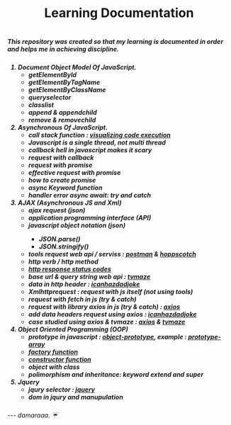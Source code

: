 <h1 align="center">Learning Documentation<h1>
<h5>This repository was created so that my learning is documented in order and helps me in achieving discipline.<h5>
<ol>
<li>Document Object Model Of JavaScript.
<ul>
<li>getElementById</li>
<li>getElementByTagName</li>
<li>getElementByClassName</li>
<li>queryselector</li>
<li>classlist</li>
<li>append & appendchild</li>
<li>remove & removechild</li>
</ul>

<li>Asynchronous Of JavaScript.
<ul>
<li>call stack function : <a href="https://pythontutor.com/" target="blank"> visualizing code execution</a></li>
<li>Javascript is a single thread, not multi thread</li>
<li>callback hell in javascript makes it scary</li>
<li>request with callback</li>
<li>request with promise</li>
<li>effective request with promise</li>
<li>how to create promise</li>
<li>async Keyword function</li>
<li>handler error async await: try and catch</li>
</ul>

<li>AJAX (Asynchronous JS and Xml)
<ul>
<li>ajax request (json)</li>
<li>application programming interface (API)</li>
<li>javascript object notation (json)</li>
<ul>
<li>JSON.parse()</li>
<li>JSON.stringify()</li>
</ul>
<li>tools request web api / serviss : <a href="https://www.postman.com" target="blank">postman</a> & <a href="https://hoppscotch.io" target="blank">hoppscotch</a></li>
<li>http verb / http method</li>
<li><a href="https://developer.mozilla.org/en-US/docs/Web/HTTP/Status" target="_blank">http response status codes</a></li>
<li>base url & query string web api : <a href="https://www.tvmaze.com/api" target="blank">tvmaze</a></li>
<li>data in http header : <a href="https://icanhazdadjoke.com/api" target="blank">icanhazdadjoke</a></li>
<li>Xmlhttprequest : request with js itself (not using tools)</li>
<li>request with fetch in js (try & catch)</li>
<li>request with library axios in js (try & catch) : <a href="https://github.com/axios/axios">axios</a></li>
<li>add data headers request using axios : <a href="https://icanhazdadjoke.com">icanhazdadjoke</a></li>
<li>case studied using axios & tvmaze : <a href="https://github.com/axios/axios">axios</a> & <a href="https://www.tvmaze.com/api#show-search">tvmaze</a></li>
</ul>

<li>Object Oriented Programming (OOP)
<ul>
<li>prototype in javascript : <a href="https://developer.mozilla.org/en-US/docs/Learn/JavaScript/Objects/Object_prototypes">object-prototype</a>, example : <a href="https://developer.mozilla.org/en-US/docs/Web/JavaScript/Reference/Global_Objects/Array">prototype-array</a></li>
<li><a href="https://www.geeksforgeeks.org/what-are-factory-functions-in-javascript/">factory function</a></li>
<li><a href="https://developer.mozilla.org/en-US/docs/Web/JavaScript/Reference/Classes/constructor">constructor function</a></li>
<li>object with class</li>
<li>polimorphism and inheritance: keyword extend and super</li>
</ul>

<li>Jquery 
<ul>
<li>jqury selector : <a href="https://jquery.com">jquery</a></li>
<li>dom in jqury and manupulation</li>
</ul>

</ol>
<h6> --- damaraaa. ☔<h6>
